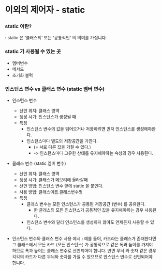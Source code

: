 # 이외의 제어자 - static

### static 이란?
: static 은 '클래스의' 또는 '공통적인' 의 의미를 가집니다.

### static 가 사용될 수 있는 곳
- 멤버변수
- 메서드
- 초기화 블럭

### 인스턴스 변수 vs 클래스 변수 (static 멤버 변수)
- 인스턴스 변수
    - 선언 위치: 클래스 영역
    - 생성 시기: 인스턴스가 생성될 때
    - 특징
        - 인스턴스 변수의 값을 읽어오거나 저장하려면 먼저 인스턴스를 생성해야한다.
        - 인스턴스마다 별도의 저장공간을 가진다.
            - (= 서로 다른 값을 가질 수 있다.)
            - -> 인스턴스마다 고유한 상태를 유지해야하는 속성의 경우 사용된다.

- 클래스 변수 (static 멤버 변수)
    - 선언 위치: 클래스 영역
    - 생성 시기: 클래스가 메모리에 올라갈때
    - 선언 방법: 인스턴스 변수 앞에 static 을 붙인다.
    - 사용 방법: 클래스이름.클래스변수명
    - 특징
        - 클래스 변수는 모든 인스턴스가 공통된 저장공간 (변수) 를 공유한다.
            - 한 클래스의 모든 인스턴스가 공통적인 값을 유지해야하는 경우 사용된다.
        - 인스턴스 변수와 달리 인스턴스를 생성하지 않아도 언제든지 사용할 수 있다.

- 인스턴스 변수와 클래스 변수 사용 예시
: 예를 들어, 카드라는 클래스가 존재한다면 그 클래스에서 모든 카드 (모든 인스턴스) 가 공통적으로 같은 폭과 높이를 가져야 하므로 폭과 높이는 클래스 변수로 선언되어야 합니다. 반면 무늬 와 숫자 같은 경우 각각의 카드가 다른 무늬와 숫자를 가질 수 있으므로 인스턴스 변수로 선언되어야 합니다.